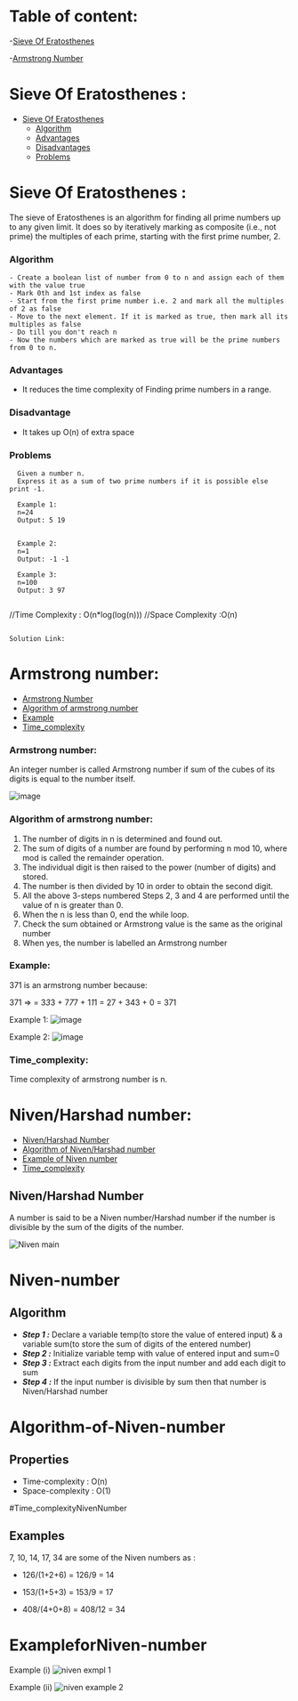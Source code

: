 <!-- Table of content -->
# Table of content:
-[Sieve Of Eratosthenes](#sieve-of-eratosthenes)

 -[Armstrong Number](#armstrong-number)

#  Sieve Of Eratosthenes :
- [Sieve Of Eratosthenes](#sieve-of-eratosthenes)
  - [Algorithm](#algorithm)
  - [Advantages](#advantages)
  - [Disadvantages](#disadvantage)
  - [Problems](#problems)

# Sieve Of Eratosthenes :
The sieve of Eratosthenes is an algorithm for finding all prime numbers up to any given limit. 
It does so by iteratively marking as composite (i.e., not prime) the multiples of each prime, starting with the first prime number, 2.

### Algorithm
```
- Create a boolean list of number from 0 to n and assign each of them with the value true
- Mark 0th and 1st index as false
- Start from the first prime number i.e. 2 and mark all the multiples of 2 as false
- Move to the next element. If it is marked as true, then mark all its multiples as false
- Do till you don't reach n
- Now the numbers which are marked as true will be the prime numbers from 0 to n.
```

### Advantages

- It reduces the time complexity of Finding prime numbers in a range.

### Disadvantage

- It takes up O(n) of extra space


### Problems
 ```
   Given a number n.
   Express it as a sum of two prime numbers if it is possible else print -1.

   Example 1: 
   n=24
   Output: 5 19


   Example 2: 
   n=1
   Output: -1 -1

   Example 3: 
   n=100
   Output: 3 97
 ```
 ```
```
//Time Complexity : O(n*log(log(n)))
//Space Complexity :O(n)
```
 
Solution Link: 
 ```

# Armstrong number:
  - [Armstrong Number](#armstrong-number)
  - [Algorithm of armstrong number](#algorithm-of-armstrong-number)
  - [Example](#example)
  - [Time_complexity](#time_complexity)

### Armstrong number:

An integer number is called Armstrong number if sum of the cubes of its digits is equal to the number itself.

![image](https://user-images.githubusercontent.com/100208233/161560743-43ad6e21-4183-4505-8868-8e0b44efbf42.png)

### Algorithm of armstrong number:

1. The number of digits in n is determined and found out.
2. The sum of digits of a number are found by performing n mod 10, where mod is called the remainder operation.
3. The individual digit is then raised to the power (number of digits) and stored.
4. The number is then divided by 10 in order to obtain the second digit.
5. All the above 3-steps numbered Steps 2, 3 and 4 are performed until the value of n is greater than 0.
6. When the n is less than 0, end the while loop.
7. Check the sum obtained or Armstrong value is the same as the original number
8. When yes, the number is labelled an Armstrong number

### Example:

371 is an armstrong number because:

371 =>
= 3*3*3 + 7*7*7 + 1*1*1
= 27 + 343 + 0
= 371

Example 1:
![image](https://user-images.githubusercontent.com/100208233/162582338-3a22a503-2afc-49c4-a957-fa553dd41b7e.png)

Example 2:
![image](https://user-images.githubusercontent.com/100208233/162582384-25ff197c-9f36-4758-b9e4-4828acd4cd14.png)


### Time_complexity:
Time complexity of armstrong number is n.

# Niven/Harshad number:
  - [Niven/Harshad Number](#Niven-number)
  - [Algorithm of Niven/Harshad number](#Algorithm-of-Niven-number)
  - [Example of Niven number](#ExampleforNiven-number)
  - [Time_complexity](#Time_complexityNivenNumber)


## Niven/Harshad Number

A number is said to be a Niven number/Harshad number if the number is divisible by the sum of the digits of the number.

![Niven main](https://user-images.githubusercontent.com/84588360/169084304-b35ca37c-176c-45e0-bf8b-3afefcca6ecc.png)

# Niven-number

## Algorithm
- ***Step 1 :*** Declare a variable temp(to store the value of entered input) &
                 a variable sum(to store the sum of digits of the entered number)
- ***Step 2 :*** Initialize variable temp with value of entered input and sum=0
- ***Step 3 :*** Extract each digits from the input number and add each digit to sum
- ***Step 4 :*** If the input number is divisible by sum then that number is Niven/Harshad number 

# Algorithm-of-Niven-number

## Properties
- Time-complexity : O(n)
- Space-complexity : O(1)

#Time_complexityNivenNumber

## Examples
7, 10, 14, 17, 34 are some of the Niven numbers as :

- 126/(1+2+6) = 126/9 = 14

- 153/(1+5+3) = 153/9 = 17

- 408/(4+0+8) = 408/12 = 34

# ExampleforNiven-number

Example (i) ![niven exmpl 1](https://user-images.githubusercontent.com/84588360/169362417-920248e3-17f1-42f9-ab46-3ddb59bbc788.png)

Example (ii) ![niven example 2](https://user-images.githubusercontent.com/84588360/169362412-2d93f818-f00b-49e2-a38e-3fe8a4105393.png)